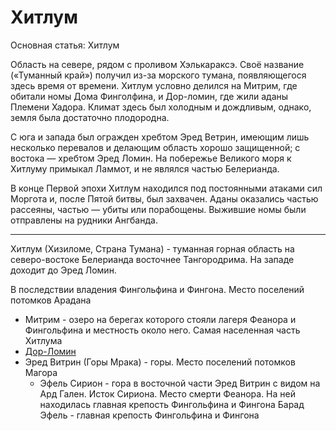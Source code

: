 # Хитлум

Основная статья: Хитлум

Область на севере, рядом с проливом Хэлькараксэ. Своё название («Туманный
край») получил из-за морского тумана, появляющегося здесь время от времени.
Хитлум условно делился на Митрим, где обитали номы Дома Финголфина, и
Дор-ломин, где жили аданы Племени Хадора. Климат здесь был холодным и
дождливым, однако, земля была достаточно плодородна.

С юга и запада был огражден хребтом Эред Ветрин, имеющим лишь несколько
перевалов и делающим область хорошо защищенной; с востока — хребтом Эред Ломин.
На побережье Великого моря к Хитлуму примыкал Ламмот, и не являлся частью
Белерианда.

В конце Первой эпохи Хитлум находился под постоянными атаками сил Моргота и,
после Пятой битвы, был захвачен. Аданы оказались частью рассеяны, частью —
убиты или порабощены. Выжившие номы были отправлены на рудники Ангбанда.

----

Хитлум (Хизиломе, Страна Тумана) - туманная горная область на северо-востоке
Белерианда восточнее Тангородрима. На западе доходит до Эред Ломин.

В последствии владения Фингольфина и Фингона. Место поселений потомков Арадана

*   Митрим - озеро на берегах которого стояли лагеря Феанора и Фингольфина
    и местность около него. Самая населенная часть Хитлума
*   [Дор-Ломин](Дор-Ломин.md)
*   Эред Витрин (Горы Мрака) - горы. Место поселений потомков Магора
    *   Эфель Сирион - гора в восточной части Эред Витрин с видом на Ард
        Гален. Исток Сириона. Место смерти Феанора. На ней находилась
        главная крепость Фингольфина и Фингона
        Барад Эфель - главная крепость Фингольфина и Фингона
